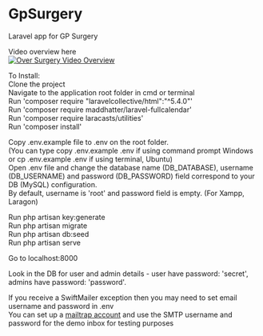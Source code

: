 # GpSurgery
Laravel app for GP Surgery  
  
Video overview here  
[![Over Surgery Video Overview](https://img.youtube.com/vi/72gt5mdvbQY/0.jpg)](https://youtu.be/72gt5mdvbQY)  
  
To Install:  
Clone the project  
Navigate to the application root folder in cmd or terminal  
Run 'composer require "laravelcollective/html":"^5.4.0"'  
Run 'composer require maddhatter/laravel-fullcalendar'  
Run 'composer require laracasts/utilities'  
Run 'composer install'  

Copy .env.example file to .env on the root folder.   
(You can type copy .env.example .env if using command prompt Windows or cp .env.example .env if using terminal, Ubuntu)  
Open .env file and change the database name (DB_DATABASE), username (DB_USERNAME) and password (DB_PASSWORD) field correspond to your DB (MySQL) configuration.   
By default, username is 'root' and password field is empty. (For Xampp, Laragon)   
  
Run php artisan key:generate  
Run php artisan migrate  
Run php artisan db:seed  
Run php artisan serve  
  
Go to localhost:8000  
  
Look in the DB for user and admin details - user have password: 'secret', admins have password: 'password'.  
  
If you receive a SwiftMailer exception then you may need to set email username and password in .env  
You can set up a [mailtrap account](https://mailtrap.io) and use the SMTP username and password for the demo inbox for testing purposes    
